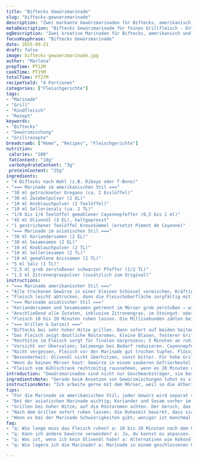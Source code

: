 ```yaml
---
title: "Biftecks Gewürzmarinade"
slug: "biftecks-gewuerzmarinade"
description: "Zwei markante Gewürzmarinaden für Biftecks, amerikanisch und asiatisch inspiriert. Beide bieten trockene Rubs mit orchestrierten Kräutern, Samen und Gewürzen. Perfekt für Rindfleischscheiben wie T-Bone oder Ribeye. Vorbereitungszeit kurz, Ruhezeit optimiert Geschmackstiefe. Grillen bei hoher Hitze empfohlen für rauchige Kruste. Varianten mit Kreuzkümmel und Zitronengras, Zeitangaben flexibel an Fleischdicke und Grilltemperatur anpassen."
metaDescription: "Biftecks Gewürzmarinade für feines Grillfleisch - Entdecke aromatische Rubs mit Oregano, Koriander und mehr für dein perfektes Steak."
ogDescription: "Zwei kreative Marinaden für Biftecks, amerikanisch und asiatisch. Ideal zum Grillen – voller Geschmack und Charakter."
focusKeyphrase: "Biftecks Gewürzmarinade"
date: 2025-09-21
draft: false
image: biftecks-gewuerzmarinade.jpg
author: "Marlena"
prepTime: PT12M
cookTime: PT15M
totalTime: PT27M
recipeYield: "4 Portionen"
categories: ["Fleischgerichte"]
tags:
- "Marinade"
- "Grill"
- "Rindfleisch"
- "Rezept"
keywords:
- "Biftecks"
- "Gewürzmischung"
- "Grillrezepte"
breadcrumb: ["Home", "Recipes", "Fleischgerichte"]
nutrition: 
 calories: "280"
 fatContent: "18g"
 carbohydrateContent: "3g"
 proteinContent: "25g"
ingredients:
- "4 Biftecks nach Wahl (z.B. Ribeye oder T-Bone)"
- "=== Marinade im amerikanischen Stil ==="
- "30 ml getrockneter Oregano (ca. 2 Esslöffel)"
- "30 ml Zwiebelpulver (2 EL)"
- "10 ml Knoblauchpulver (2 Teelöffel)"
- "10 ml Selleriesalz (ca. 2 TL)"
- "1/8 bis 1/4 Teelöffel gemahlener Cayennepfeffer (0,5 bis 1 ml)"
- "45 ml Olivenöl (3 EL), kaltgepresst"
- "1 gestrichener Teelöffel Kreuzkümmel (ersetzt Piment de Cayenne)"
- "=== Marinade im asiatischen Stil ==="
- "30 ml Koriandersamen (2 EL)"
- "30 ml Sesamsamen (2 EL)"
- "10 ml Knoblauchpulver (2 TL)"
- "10 ml Selleriesamen (2 TL)"
- "10 ml gemahlene Anissamen (2 TL)"
- "5 ml Salz (1 TL)"
- "2,5 ml grob zerstoßener schwarzer Pfeffer (1/2 TL)"
- "1,5 ml Zitronengraspulver (zusätzlich zum Original)"
instructions:
- "=== Marinade amerikanischer Stil ==="
- "Alle trockenen Gewürze in einer kleinen Schüssel vermischen. Kräftig abschmecken. Olivenöl hinzufügen, gut rühren bis ein gleichmäßiger Rub entsteht."
- "Fleisch leicht abtrocken, dann die Fleischoberfläche sorgfältig mit der Mischung einreiben. Hände benutzen, Rub soll richtig in Fasern eindringen. 15 Minuten bei Raumtemperatur ruhen lassen, damit die Aromen einziehen."
- "=== Marinade asiatischer Stil ==="
- "Koriandersamen und Sesamsamen getrennt im Mörser grob zerstoßen – wichtig für Textur, nicht zu pulverisieren. Übermahlen wird bitter und matschig."
- "Anschließend alle Zutaten, inklusive Zitronengras, im Steingut- oder Metallgefäß mischen. Rub großzügig auf dem Fleisch verteilen, etwas andrücken."
- "Fleisch 10 bis 20 Minuten ruhen lassen. Die Millisekunden zählen bei direktem Grillen nicht, eher auf Farbe und Geruch achten."
- "=== Grillen & Garzeit ==="
- "Biftecks bei sehr hoher Hitze grillen. Dann sofort auf beiden Seiten je ca. 3 bis 4 Minuten scharf anbraten für mittlere Garstufe (je nach Dicke)."
- "Das Fleisch zeigt deutliche Röstaromen, kleine Blasen, festerer Griff aber noch federnd wenn man leicht drückt."
- "Resthitze im Fleisch sorgt für finalen Garprozess; 5 Minuten an ruhigem Ort nachziehen lassen. So verteilt sich der Saft neu, innen bleibt zart und saftig."
- "Vorsicht vor Übersalzen; Salzmenge bei Bedarf reduzieren. Cayennepfeffer gern mit geräuchertem Paprikapulver ersetzen – mehr Tiefe, weniger Schärfe."
- "Nicht vergessen, Fleisch vor der Marinade gut trocken tupfen. Flüssige Marinaden oder zu frühes Salzen trocknen Oberfläche aus."
- "Besonderheit: Olivenöl nicht überhitzen, sonst bitter. Für hohe Grilltemperatur kannst du Kokosöl nehmen – wartet bis langsam raucht."
- "Wenn du keinen Mörser hast: Gewürze in einem sauberen Gefrierbeutel mit Nudelholz grob zerdrücken. Kein Pulver, sonst bitter."
- "Fleisch vom Kühlschrank rechtzeitig rausnehmen, wenn es 20 Minuten atmen kann, werden es die Röstaromen und Texturen besser – sonst kalte Mitte, harte Kruste."
introduction: "Gewürzmarinaden sind nicht nur Geschmacksträger, sie bereiten den Biftecks auch eine Oberfläche, die beim Grillen wunderschön karamellisiert. Amerikanisch trocken und kühn, asiatisch aromatisch mit Samen und exotischen Nuancen – ich habe mit beiden Varianten experimentiert und gelernt, dass Timing und Textur mindestens so wichtig sind wie die Zutaten. Das Geheimnis liegt im Rub, der das Fleisch mit einem leichten Film umgibt, ohne es zu erdrücken. Beim Grillen höre ich das Zischen, sehe die kleinen Bläschen, rieche den aromatischen Rauch. Diese sensorischen Hinweise letztlich bestimmen, wann das Fleisch genau richtig ist – nicht nur die Uhrzeit. Das Trocknen des Fleisches vor dem Würzen etwa schenkt mir immer eine bessere Kruste, das Einreiben eine tiefe Aromenhaftigkeit. Wenn es am schlimmsten ist – kein Mörser oder keine exotischen Gewürze – greife ich auf die Basis zurück: Knoblauch und Selleriesalz, manchmal nur Salz und Pfeffer, denn das Fleisch selbst spricht für sich."
ingredientsNote: "Gerade beim Ansetzen von Gewürzmischungen lohnt es sich, die Trockengewichte zu justieren. Selleriesalz bietet ein vielschichtiges Salzaroma, ersetzt werden kann es durch normales Meersalz plus Selleriesamen im Mörser zerstoßen. Der Kreuzkümmel kommt statt scharfem Cayennepfeffer, um ein erdiges Aroma einzubringen; alternativ funktioniert geräucherter Paprika ebenso. Trockene Gewürze sind immer frisch zu verwenden, das macht den Unterschied, da alte Pulver schnell fad werden. Das Öl spielt keine große Rolle bezüglich Geschmack, aber für die Rauchtemperatur im Grill unbedingt kaltgepresstes Olivenöl verwenden oder durch Kokosöl austauschen. Beim asiatischen Rub ist das Zitronengraspulver eine persönliche Ergänzung für frische Akzente. Sollte man keine frischen Koriander- oder Sesamsamen im Haus haben, können auch getrocknete Blätter oder gerösteter Sesam genommen werden, doch das variiert die Textur enorm."
instructionsNote: "Ich arbeite gerne mit dem Mörser, weil so die ätherischen Öle der Samen besser freigegeben werden. Die Körner sollten grob zerstoßen sein, nicht pulverisiert. Wird zu fein zerstampft, klebt der Rub später an der Pfanne und verbrennt. Das Marinieren an Raumtemperatur ist wichtig, weil kaltes Fleisch die Gewürze daran hindert, in die Oberfläche einzuziehen. Verlängert man die Ruhezeit, gerät man schnell in Gefahr, dass die Gewürze trocken werden oder das Öl sich trennt – daher am besten nicht länger als 20 Minuten. Auf dem Grill achte ich immer zuerst auf Farbe und Geräusch, nicht nur auf Minuten. Ein Bifteck sollte außen gebräunt sein wie Leder, jedoch innen noch ein bisschen nachgeben beim Drücken mit Finger. Zu häufiges Wenden ist ein Fehler, einmal pro Seite reicht. Nach dem Grillen unbedingt ruhen lassen, sonst läuft der Saft direkt raus. Funktioniert auch mit Pfannenbraten. Bei meinem letzten Versuch hatte ich zuviel Cayenne genommen – das hat die Aromen erschlagen. Weniger ist mehr, vorsichtig abschmecken beim Mischen."
tips:
- "Für die Marinade im amerikanischen Stil; jeder Gewürz wird separat vermischt. Braucht eine gute Mischung, damit die Aromen sauber herauskommen. Olivenöl gut einarbeiten. Aber darauf achten, dass es keine klumpige Masse wird. Hände benutzen, damit der Rub gut einzieht."
- "Bei der asiatischen Marinade wichtig; Koriander und Sesam vorher im Mörser grob zerstoßen. Gibt eine tolle Textur. Biss ist entscheidend, nicht zu fein. Wenn du keinen Mörser hast, Nudelholz in einem Gefrierbeutel verwenden. Das Ergebnis ist entscheidend."
- "Grillen bei hoher Hitze; auf die Röstaromen achten. Der Geruch, das Zischen, kleine Blasen auf dem Fleisch sind gute Indikatoren. Ihr Ziel wäre eine schöne Kruste. Mehr als einmal wenden ist nicht nötig; einmal pro Seite reicht."
- "Nach dem Grillen sofort ruhen lassen; die Ruhezeit bewirkt, dass sich der Saft gleichmäßig verteilt. Ein entscheidender Punkt. Nicht vergessen: zu frühes Schneiden führt zu saftlosem Fleisch. Warten lohnt sich."
- "Wenn es bei der Marinade Schwierigkeiten gibt; weniger ist manchmal mehr. Zu viel Cayenne kann alles überdecken, also vorsichtig dosieren. Manchmal reicht auch nur Salz und Pfeffer, gerade wenn es schnell gehen muss."
faq:
- "q: Wie lange muss das Fleisch ruhen? a: 10 bis 20 Minuten nach dem Grillen ist optimal. Bis die Aromen enden. Auf Farbe und Geruch achten. Nicht auf Minuten und Sekunden, sonst wird's ungenau."
- "q: Kann ich andere Gewürze verwenden? a: Ja, du kannst es anpassen. Paprika anstelle von Cayenne, oder normales Meersalz statt Selleriesalz. Persönliche Vorlieben sind wichtig. Variationen sind willkommen."
- "q: Was ist, wenn ich kein Olivenöl habe? a: Alternativen wie Kokosöl funktionieren super, warten bis es raucht, das ist der Trick. Olivenöl kann bitter werden, daher auf die Temperatur achten."
- "q: Wie lagere ich die Marinade? a: Marinade in einem geschlossenen Glas im Kühlschrank aufbewahren, bis zu einer Woche. Auch portionsweise einfrieren möglich. Aber leicht trennend? Dann gut umrühren."

---
```

